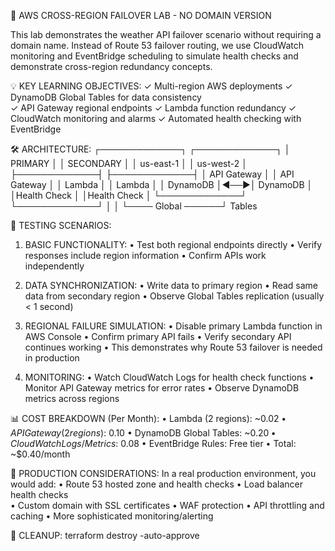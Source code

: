 🚀 AWS CROSS-REGION FAILOVER LAB - NO DOMAIN VERSION

This lab demonstrates the weather API failover scenario without requiring a domain name.
Instead of Route 53 failover routing, we use CloudWatch monitoring and EventBridge scheduling
to simulate health checks and demonstrate cross-region redundancy concepts.

💡 KEY LEARNING OBJECTIVES:
✓ Multi-region AWS deployments
✓ DynamoDB Global Tables for data consistency  
✓ API Gateway regional endpoints
✓ Lambda function redundancy
✓ CloudWatch monitoring and alarms
✓ Automated health checking with EventBridge

🛠️ ARCHITECTURE:
┌─────────────┐    ┌─────────────┐
│   PRIMARY   │    │  SECONDARY  │
│  us-east-1  │    │  us-west-2  │
├─────────────┤    ├─────────────┤
│ API Gateway │    │ API Gateway │
│   Lambda    │    │   Lambda    │
│  DynamoDB   │◄──►│  DynamoDB   │
│Health Check │    │Health Check │
└─────────────┘    └─────────────┘
        │                  │
        └──── Global ──────┘
             Tables

🧪 TESTING SCENARIOS:

1. BASIC FUNCTIONALITY:
   • Test both regional endpoints directly
   • Verify responses include region information
   • Confirm APIs work independently

2. DATA SYNCHRONIZATION:
   • Write data to primary region
   • Read same data from secondary region
   • Observe Global Tables replication (usually < 1 second)

3. REGIONAL FAILURE SIMULATION:
   • Disable primary Lambda function in AWS Console
   • Confirm primary API fails
   • Verify secondary API continues working
   • This demonstrates why Route 53 failover is needed in production

4. MONITORING:
   • Watch CloudWatch Logs for health check functions
   • Monitor API Gateway metrics for error rates
   • Observe DynamoDB metrics across regions

📊 COST BREAKDOWN (Per Month):
• Lambda (2 regions): ~$0.02
• API Gateway (2 regions): ~$0.10
• DynamoDB Global Tables: ~$0.20
• CloudWatch Logs/Metrics: ~$0.08
• EventBridge Rules: Free tier
• Total: ~$0.40/month

🔄 PRODUCTION CONSIDERATIONS:
In a real production environment, you would add:
• Route 53 hosted zone and health checks
• Load balancer health checks  
• Custom domain with SSL certificates
• WAF protection
• API throttling and caching
• More sophisticated monitoring/alerting

🧹 CLEANUP:
terraform destroy -auto-approve
